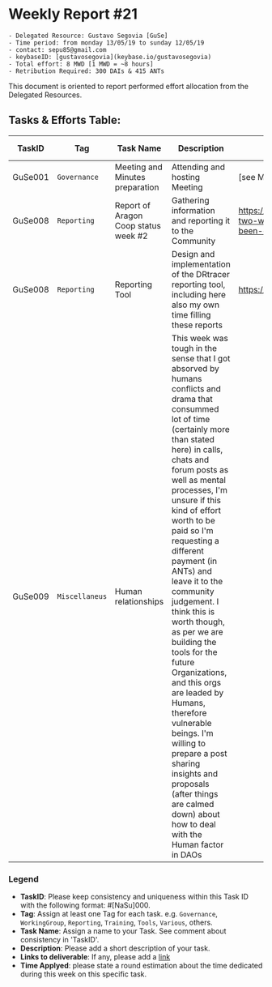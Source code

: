 # Weekly Report #21

```
- Delegated Resource: Gustavo Segovia [GuSe]
- Time period: from monday 13/05/19 to sunday 12/05/19
- contact: sepu85@gmail.com
- keybaseID: [gustavosegovia](keybase.io/gustavosegovia)
- Total effort: 8 MWD [1 MWD = ~8 hours]
- Retribution Required: 300 DAIs & 415 ANTs
```

This document is oriented to report performed effort allocation from the Delegated Resources.  

## Tasks & Efforts Table:

| TaskID | Tag | Task Name | Description | Links to deliverable | Time applied |  Token requested |
|---|---|---|---|---|---|---|
| GuSe001  | `Governance` | Meeting and Minutes preparation | Attending and hosting Meeting | [see Mom repository] | 1h | DAI |
| GuSe008 | `Reporting` | Report of Aragon Coop status week #2 | Gathering information and reporting it to the Community | https://forum.aragon.org/t/aragoncoop-two-weeks-of-operations-what-has-been-done/954/7 | 3h | DAI |
| GuSe008 | `Reporting` | Reporting Tool | Design and implementation of the DRtracer reporting tool, including here also my own time filling these reports  | https://github.com/aragoncoop/ACGP | 4h | DAI |
| GuSe009 | `Miscellaneus` | Human relationships | This week was tough in the sense that I got absorved by humans conflicts and drama that consummed lot of time (certainly more than stated here) in calls, chats and forum posts as well as mental processes, I'm unsure if this kind of effort worth to be paid so I'm requesting a different payment (in ANTs) and leave it to the community judgement. I think this is worth though, as per we are building the tools for the future Organizations, and this orgs are leaded by Humans, therefore vulnerable beings. I'm willing to prepare a post sharing insights and proposals (after things are calmed down) about how to deal with the Human factor in DAOs |  | 8h | ANT |


### Legend
- **TaskID**: Please keep consistency and uniqueness within this Task ID with the following format: #[NaSu]000. 
- **Tag**: Assign at least one Tag for each task. e.g. `Governance`, `WorkingGroup`, `Reporting`, `Training`, `Tools`, `Various`, others.
- **Task Name**: Assign a name to your Task. See comment about consistency in 'TaskID'.
- **Description**: Please add a short description of your task.
- **Links to deliverable**: If any, please add a [link](#linkurl)
- **Time Applyed**: please state a round estimation about the time dedicated during this week on this specific task.
